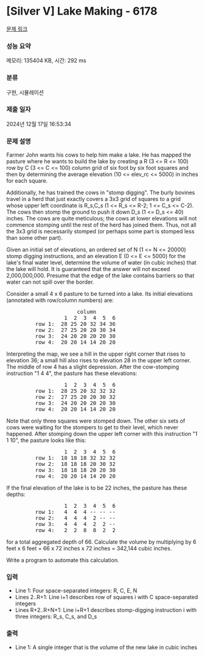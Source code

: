 # [Silver V] Lake Making - 6178 

[문제 링크](https://www.acmicpc.net/problem/6178) 

### 성능 요약

메모리: 135404 KB, 시간: 292 ms

### 분류

구현, 시뮬레이션

### 제출 일자

2024년 12월 17일 16:53:34

### 문제 설명

<p style="user-select: auto !important;">Farmer John wants his cows to help him make a lake. He has mapped the pasture where he wants to build the lake by creating a R (3 <= R <= 100) row by C (3 <= C <= 100) column grid of six foot by six foot squares and then by determining the average elevation (10 <= elev_rc <= 5000) in inches for each square.</p>

<p style="user-select: auto !important;">Additionally, he has trained the cows in "stomp digging". The burly bovines travel in a herd that just exactly covers a 3x3 grid of squares to a grid whose upper left coordinate is R_s,C_s (1 <= R_s <= R-2; 1 <= C_s <= C-2). The cows then stomp the ground to push it down D_s (1 <= D_s <= 40) inches. The cows are quite meticulous; the cows at lower elevations will not commence stomping until the rest of the herd has joined them. Thus, not all the 3x3 grid is necessarily stomped (or perhaps some part is stomped less than some other part).</p>

<p style="user-select: auto !important;">Given an initial set of elevations, an ordered set of N (1 <= N <= 20000) stomp digging instructions, and an elevation E (0 <= E <= 5000) for the lake's final water level, determine the volume of water (in cubic inches) that the lake will hold. It is guaranteed that the answer will not exceed 2,000,000,000.  Presume that the edge of the lake contains barriers so that water can not spill over the border.</p>

<p style="user-select: auto !important;">Consider a small 4 x 6 pasture to be turned into a lake. Its initial elevations (annotated with row/column numbers) are:</p>

<pre style="user-select: auto !important;">                      column
                  1  2  3  4  5  6
         row 1:  28 25 20 32 34 36
         row 2:  27 25 20 20 30 34
         row 3:  24 20 20 20 20 30
         row 4:  20 20 14 14 20 20</pre>

<p style="user-select: auto !important;">Interpreting the map, we see a hill in the upper right corner that rises to elevation 36; a small hill also rises to elevation 28 in the upper left corner. The middle of row 4 has a slight depression. After the cow-stomping instruction "1 4 4", the pasture has these elevations:</p>

<pre style="user-select: auto !important;">                  1  2  3  4  5  6
         row 1:  28 25 20 32 32 32
         row 2:  27 25 20 20 30 32
         row 3:  24 20 20 20 20 30
         row 4:  20 20 14 14 20 20</pre>

<p style="user-select: auto !important;">Note that only three squares were stomped down. The other six sets of cows were waiting for the stompers to get to their level, which never happened.  After stomping down the upper left corner with this instruction "1 1 10", the pasture looks like this:</p>

<pre style="user-select: auto !important;">                  1  2  3  4  5  6
         row 1:  18 18 18 32 32 32
         row 2:  18 18 18 20 30 32
         row 3:  18 18 18 20 20 30
         row 4:  20 20 14 14 20 20</pre>

<p style="user-select: auto !important;">If the final elevation of the lake is to be 22 inches, the pasture has these depths:</p>

<pre style="user-select: auto !important;">                  1  2  3  4  5  6
         row 1:   4  4  4 -- -- --
         row 2:   4  4  4  2 -- --
         row 3:   4  4  4  2  2 --
         row 4:   2  2  8  8  2  2</pre>

<p style="user-select: auto !important;">for a total aggregated depth of 66. Calculate the volume by multiplying by 6 feet x 6 feet = 66 x 72 inches x 72 inches = 342,144 cubic inches.</p>

<p style="user-select: auto !important;">Write a program to automate this calculation.</p>

### 입력 

 <ul style="user-select: auto !important;">
	<li style="user-select: auto !important;">Line 1: Four space-separated integers: R, C, E, N</li>
	<li style="user-select: auto !important;">Lines 2..R+1: Line i+1 describes row of squares i with C space-separated integers</li>
	<li style="user-select: auto !important;">Lines R+2..R+N+1: Line i+R+1 describes stomp-digging instruction i with three integers: R_s, C_s, and D_s</li>
</ul>

<p style="user-select: auto !important;"> </p>

### 출력 

 <ul style="user-select: auto !important;">
	<li style="user-select: auto !important;">Line 1: A single integer that is the volume of the new lake in cubic inches</li>
</ul>

